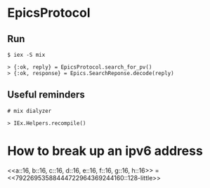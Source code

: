 # EpicsProtocol

## Run
```
$ iex -S mix

> {:ok, reply} = EpicsProtocol.search_for_pv()
> {:ok, response} = Epics.SearchReponse.decode(reply)
```

## Useful reminders

```# mix dialyzer```

```> IEx.Helpers.recompile()```

# How to break up an ipv6 address
<<a::16, b::16, c::16, d::16, e::16, f::16, g::16, h::16>> = <<79226953588444722964369244160::128-little>>